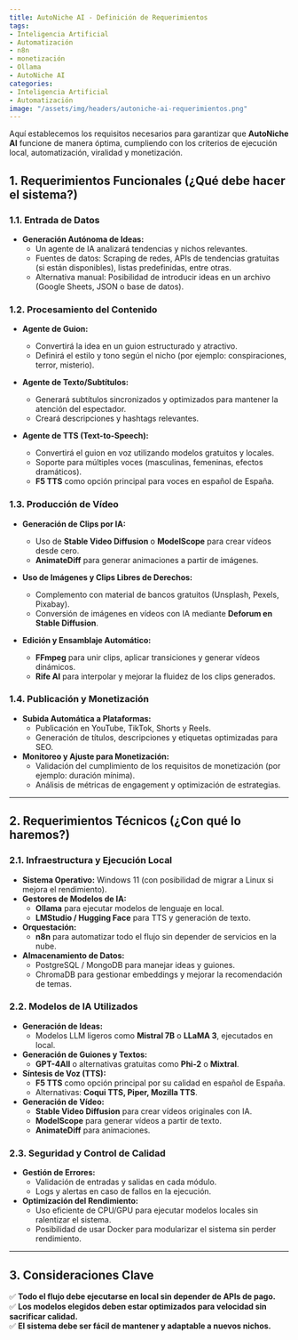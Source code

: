 ```yaml
---
title: AutoNiche AI - Definición de Requerimientos
tags:
- Inteligencia Artificial
- Automatización
- n8n
- monetización
- Ollama
- AutoNiche AI
categories:
- Inteligencia Artificial
- Automatización
image: "/assets/img/headers/autoniche-ai-requerimientos.png"
---
```


Aquí establecemos los requisitos necesarios para garantizar que **AutoNiche AI** funcione de manera óptima, cumpliendo con los criterios de ejecución local, automatización, viralidad y monetización.  

## **1. Requerimientos Funcionales (¿Qué debe hacer el sistema?)**  

### **1.1. Entrada de Datos**  
- **Generación Autónoma de Ideas:**  
  - Un agente de IA analizará tendencias y nichos relevantes.  
  - Fuentes de datos: Scraping de redes, APIs de tendencias gratuitas (si están disponibles), listas predefinidas, entre otras.  
  - Alternativa manual: Posibilidad de introducir ideas en un archivo (Google Sheets, JSON o base de datos).  

### **1.2. Procesamiento del Contenido**  
- **Agente de Guion:**  
  - Convertirá la idea en un guion estructurado y atractivo.  
  - Definirá el estilo y tono según el nicho (por ejemplo: conspiraciones, terror, misterio).  

- **Agente de Texto/Subtítulos:**  
  - Generará subtítulos sincronizados y optimizados para mantener la atención del espectador.  
  - Creará descripciones y hashtags relevantes.  

- **Agente de TTS (Text-to-Speech):**  
  - Convertirá el guion en voz utilizando modelos gratuitos y locales.  
  - Soporte para múltiples voces (masculinas, femeninas, efectos dramáticos).  
  - **F5 TTS** como opción principal para voces en español de España.  

### **1.3. Producción de Vídeo**  
- **Generación de Clips por IA:**  
  - Uso de **Stable Video Diffusion** o **ModelScope** para crear vídeos desde cero.  
  - **AnimateDiff** para generar animaciones a partir de imágenes.  

- **Uso de Imágenes y Clips Libres de Derechos:**  
  - Complemento con material de bancos gratuitos (Unsplash, Pexels, Pixabay).  
  - Conversión de imágenes en vídeos con IA mediante **Deforum en Stable Diffusion**.  

- **Edición y Ensamblaje Automático:**  
  - **FFmpeg** para unir clips, aplicar transiciones y generar vídeos dinámicos.  
  - **Rife AI** para interpolar y mejorar la fluidez de los clips generados.  

### **1.4. Publicación y Monetización**  
- **Subida Automática a Plataformas:**  
  - Publicación en YouTube, TikTok, Shorts y Reels.  
  - Generación de títulos, descripciones y etiquetas optimizadas para SEO.  
- **Monitoreo y Ajuste para Monetización:**  
  - Validación del cumplimiento de los requisitos de monetización (por ejemplo: duración mínima).  
  - Análisis de métricas de engagement y optimización de estrategias.  

---

## **2. Requerimientos Técnicos (¿Con qué lo haremos?)**  

### **2.1. Infraestructura y Ejecución Local**  
- **Sistema Operativo:** Windows 11 (con posibilidad de migrar a Linux si mejora el rendimiento).  
- **Gestores de Modelos de IA:**  
  - **Ollama** para ejecutar modelos de lenguaje en local.  
  - **LMStudio / Hugging Face** para TTS y generación de texto.  
- **Orquestación:**  
  - **n8n** para automatizar todo el flujo sin depender de servicios en la nube.  
- **Almacenamiento de Datos:**  
  - PostgreSQL / MongoDB para manejar ideas y guiones.  
  - ChromaDB para gestionar embeddings y mejorar la recomendación de temas.  

### **2.2. Modelos de IA Utilizados**  
- **Generación de Ideas:**  
  - Modelos LLM ligeros como **Mistral 7B** o **LLaMA 3**, ejecutados en local.  
- **Generación de Guiones y Textos:**  
  - **GPT-4All** o alternativas gratuitas como **Phi-2** o **Mixtral**.  
- **Síntesis de Voz (TTS):**  
  - **F5 TTS** como opción principal por su calidad en español de España.  
  - Alternativas: **Coqui TTS, Piper, Mozilla TTS**.  
- **Generación de Vídeo:**  
  - **Stable Video Diffusion** para crear vídeos originales con IA.  
  - **ModelScope** para generar vídeos a partir de texto.  
  - **AnimateDiff** para animaciones.  

### **2.3. Seguridad y Control de Calidad**  
- **Gestión de Errores:**  
  - Validación de entradas y salidas en cada módulo.  
  - Logs y alertas en caso de fallos en la ejecución.  
- **Optimización del Rendimiento:**  
  - Uso eficiente de CPU/GPU para ejecutar modelos locales sin ralentizar el sistema.  
  - Posibilidad de usar Docker para modularizar el sistema sin perder rendimiento.  

---

## **3. Consideraciones Clave**  
✅ **Todo el flujo debe ejecutarse en local sin depender de APIs de pago.**  
✅ **Los modelos elegidos deben estar optimizados para velocidad sin sacrificar calidad.**  
✅ **El sistema debe ser fácil de mantener y adaptable a nuevos nichos.**
